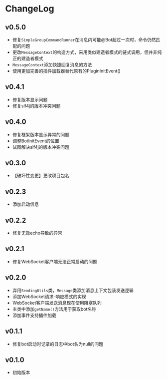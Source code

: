 # ChangeLog

## v0.5.0
 - 修复`SimpleGroupCommandRunner`在消息内可能@Bot超过一次时，命令仍然匹配的问题
 - 更改`MessageContext`的构造方式，采用类似建造者模式的链式调用，但并非纯正的建造者模式
 - `MessageContext`添加快捷回复消息的方法
 - 使用更加完善的插件加载器替代原有的PluginInitEvent()

## v0.4.1
 - 修复版本显示问题
 - 修复slf4j的版本冲突问题

## v0.4.0
 - 修复框架版本显示异常的问题
 - 调整BotInitEvent的位置
 - 试图解决slf4j的版本冲突问题

## v0.3.0
 - 【破坏性变更】更改项目包名

## v0.2.3
 - 添加启动信息

## v0.2.2
 - 修复无效echo导致的异常

## v0.2.1
 - 修复WebSocket客户端无法正常启动的问题

## v0.2.0
 - 弃用`SendingUtils`类，`Message`类添加消息上下文包装发送逻辑
 - 添加WebSocket请求-响应模式的实现
 - WebSocket客户端发送消息现在使用阻塞队列
 - 主类中添加`getName()`方法用于获取bot名称
 - 添加事件支持插件加载

## v0.1.1
 - 修复bot启动时记录的日志中bot名为null的问题

## v0.1.0
 - 初始版本